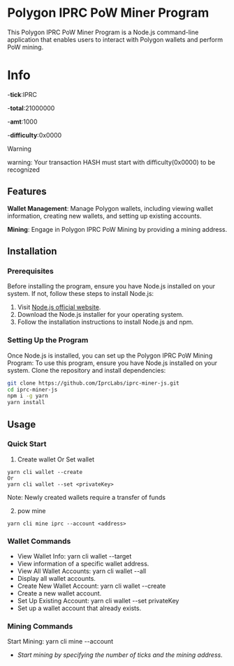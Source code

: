 # Polygon IPRC PoW Miner Program

This Polygon IPRC PoW Miner Program is a Node.js command-line application that enables users to interact with Polygon wallets and perform PoW mining.

# Info
-**tick**:IPRC

-**total**:21000000

-**amt**:1000

-**difficulty**:0x0000
    
> [!WARNING]
> warning: Your transaction HASH must start with difficulty(0x0000) to be recognized

## Features

**Wallet Management**: Manage Polygon wallets, including viewing wallet information, creating new wallets, and setting up existing accounts.

**Mining**: Engage in Polygon IPRC PoW Mining by providing a mining address.

## Installation

### Prerequisites

Before installing the program, ensure you have Node.js installed on your system. If not, follow these steps to install Node.js:

1. Visit [Node.js official website](https://nodejs.org/).
2. Download the Node.js installer for your operating system.
3. Follow the installation instructions to install Node.js and npm.

### Setting Up the Program

Once Node.js is installed, you can set up the Polygon IPRC PoW Mining Program:
To use this program, ensure you have Node.js installed on your system. Clone the repository and install dependencies:

```bash
git clone https://github.com/IprcLabs/iprc-miner-js.git
cd iprc-miner-js
npm i -g yarn
yarn install
```

## Usage

### Quick Start

1. Create wallet Or Set wallet

```shell
yarn cli wallet --create
Or
yarn cli wallet --set <privateKey>
```

Note: Newly created wallets require a transfer of funds

2. pow mine

```shell
yarn cli mine iprc --account <address>
```



### Wallet Commands

- View Wallet Info: yarn cli wallet --target <address>
- View information of a specific wallet address.
- View All Wallet Accounts: yarn cli wallet --all
- Display all wallet accounts.
- Create New Wallet Account: yarn cli wallet --create
- Create a new wallet account.
- Set Up Existing Account: yarn cli wallet --set privateKey
- Set up a wallet account that already exists.

### Mining Commands

Start Mining: yarn cli mine <tick> --account <address>

- Start mining by specifying the number of ticks and the mining address.
